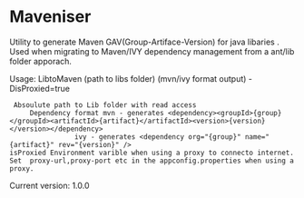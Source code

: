 Maveniser
=========== 

Utility to generate Maven GAV(Group-Artiface-Version) for java libaries . Used when migrating to Maven/IVY dependency management from a ant/lib folder apporach.

Usage:   LibtoMaven (path to libs folder)  (mvn/ivy format output) -DisProxied=true

	 Absoulute path to Lib folder with read access
         Dependency format mvn - generates <dependency><groupId>{group}</groupId><artifactId>{artifact}</artifactId><version>{version}</version></dependency> 
    			    ivy - generates <dependency org="{group}" name="{artifact}" rev="{version}" /> 
	isProxied Environment varible when using a proxy to connecto internet. Set  proxy-url,proxy-port etc in the appconfig.properties when using a proxy.


Current version: 1.0.0

